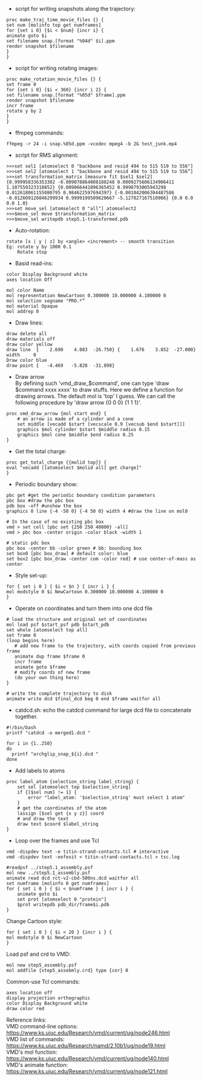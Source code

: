
- script for writing snapshots along the trajectory:  
```
proc make_traj_time_movie_files {} {
set num [molinfo top get numframes]
for {set i 0} {$i < $num} {incr i} {
animate goto $i
set filename snap.[format "%04d" $i].ppm
render snapshot $filename
}
}
```

- script for writing rotating images:  
```
proc make_rotation_movie_files {} {
set frame 0
for {set i 0} {$i < 360} {incr i 2} {
set filename snap.[format "%05d" $frame].ppm
render snapshot $filename
incr frame
rotate y by 2
}
}
```

- ffmpeg commands: 
```
ffmpeg -r 24 -i snap.%05d.ppm -vcodec mpeg4 -b 2G test_junk.mp4
```

- script for RMS alignment:  
```
>>>set sel1 [atomselect 0 "backbone and resid 494 to 515 519 to 556"]
>>>set sel2 [atomselect 1 "backbone and resid 494 to 515 519 to 556”] 
>>>set transformation_matrix [measure fit $sel1 $sel2] 
{0.999958336353302 -0.009078864008188248 0.0009275606134906411 1.107559323310852} {0.009066441096365452 0.9998793005943298 0.012618061155080795 0.984622597694397} {-0.001042006304487586 -0.012609126046299934 0.9999199509620667 -5.127827167510986} {0.0 0.0 0.0 1.0} 
>>>set move_sel [atomselect 0 "all"] atomselect2 
>>>$move_sel move $transformation_matrix 
>>>$move_sel writepdb step5.1-transformed.pdb

```

- Auto-rotation:  
```
rotate [x | y | z] by <angle> <increment> -- smooth transition
Eg: rotate y by 1000 0.1
    Rotate stop
```

- Basid read-ins:  
```
color Display Background white
axes location Off

mol color Name
mol representation NewCartoon 0.300000 10.000000 4.100000 0
mol selection segname "PRO.*”
mol material Opaque
mol addrep 0
```

- Draw lines:  
```
draw delete all
draw materials off
draw color yellow
draw line  {    2.690    4.083  -26.750} {    1.676    3.852  -27.000} width     0
Draw color blue
draw point {   -4.469   -5.828  -31.898}
```

- Draw arrow   
By defining such 'vmd_draw_$command', one can type 'draw $command xxxx xxxx' to draw stuffs. Here we define a function for drawing arrows. The default mol is 'top' I guess. We can call the following procedure by 'draw arrow {0 0 0} {1 1 1}'.
```
proc vmd_draw_arrow {mol start end} {
    # an arrow is made of a cylinder and a cone
    set middle [vecadd $start [vecscale 0.9 [vecsub $end $start]]]
    graphics $mol cylinder $start $middle radius 0.15
    graphics $mol cone $middle $end radius 0.25
}
```

- Get the total charge:  
```
proc get_total_charge {{molid top}} {
eval "vecadd [[atomselect $molid all] get charge]"
}
```

- Periodic boundary show:  
```
pbc get #get the periodic boundary condition parameters
pbc box #draw the pbc box
pdb box -off #unshow the box
graphics 0 line {-4 -50 0} {-4 50 0} width 4 #draw the line on mol0

# In the case of no existing pbc box
vmd > set cell [pbc set {250 250 40000} -all]
vmd > pbc box -center origin -color black -width 1

# static pdc box
pbc box -center bb -color green # bb: bounding box
set box0 [pbc box_draw] # default color: blue
set box2 [pbc box_draw -center com -color red] # use center-of-mass as center

```

- Style set-up: 
```
for { set i 0 } { $i < $n } { incr i } {
mol modstyle 0 $i NewCartoon 0.300000 10.000000 4.100000 0 
}

```

- Operate on coordinates and turn them into one dcd file  
```
# load the structure and original set of coordinates 
mol load psf $start_psf pdb $start_pdb 
set whole [atomselect top all] 
set frame 0 
(loop begins here) 
   # add new frame to the trajectory, with coords copied from previous frame 
   animate dup frame $frame 0 
   incr frame 
   animate goto $frame 
   # modify coords of new frame 
   (do your own thing here) 
} 

# write the complete trajectory to disk 
animate write dcd $final_dcd beg 0 end $frame waitfor all 
```
- catdcd.sh: echo the catdcd command for large dcd file to concatenate together.

```
#!/bin/bash
printf "catdcd -o merged1.dcd "

for i in {1..250}
do
  printf "archglip_snap_${i}.dcd "
done
```

- Add labels to atoms 
```
proc label_atom {selection_string label_string} {
    set sel [atomselect top $selection_string]
    if {[$sel num] != 1} {
        error "label_atom: '$selection_string' must select 1 atom"
    }
    # get the coordinates of the atom
    lassign [$sel get {x y z}] coord
    # and draw the text
    draw text $coord $label_string
}
```

- Loop over the frames and use Tcl 
```
vmd -dispdev text -e titin-strand-contacts.tcl # interactive
vmd -dispdev text -eofexit < titin-strand-contacts.tcl > tsc.log
```

```
#readpsf ../step5.1_assembly.psf
mol new ../step5.1_assembly.psf
animate read dcd rct-v2-cbd-500ns.dcd waitfor all
set numframe [molinfo 0 get numframes]
for { set i 0 } { $i < $numframe } { incr i } {
    animate goto $i
    set prot [atomselect 0 "protein"]
    $prot writepdb pdb_dir/frame$i.pdb
}
``` 

Change Cartoon style:
```
for { set i 0 } { $i < 20 } {incr i } {
mol modstyle 0 $i NewCartoon
}
```

Load psf and crd to VMD:
```
mol new step5_assembly.psf
mol addfile {step5_assebmly.crd} type {cor} 0
```

Common-use Tcl commands:  
```
axes location off
display projection orthographic
color Display Background white
draw color red
```

Reference links:  
VMD command-line options: https://www.ks.uiuc.edu/Research/vmd/current/ug/node246.html  
VMD list of commands: https://www.ks.uiuc.edu/Research/namd/2.10b1/ug/node19.html   
VMD's mol function: https://www.ks.uiuc.edu/Research/vmd/current/ug/node140.html  
VMD's animate function: https://www.ks.uiuc.edu/Research/vmd/current/ug/node121.html  
